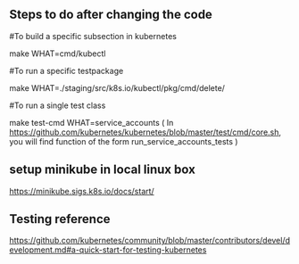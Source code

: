 ## Steps to do after changing the code

#To build a specific subsection in kubernetes

make WHAT=cmd/kubectl

#To run a specific testpackage

make WHAT=./staging/src/k8s.io/kubectl/pkg/cmd/delete/

#To run a single test class

make test-cmd WHAT=service_accounts ( In https://github.com/kubernetes/kubernetes/blob/master/test/cmd/core.sh, you will find function of the form run_service_accounts_tests )


## setup minikube in local linux box

https://minikube.sigs.k8s.io/docs/start/

## Testing reference

https://github.com/kubernetes/community/blob/master/contributors/devel/development.md#a-quick-start-for-testing-kubernetes
